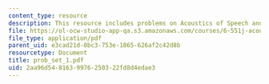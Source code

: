 ```yaml
---
content_type: resource
description: This resource includes problems on Acoustics of Speech and Hearing.
file: https://ol-ocw-studio-app-qa.s3.amazonaws.com/courses/6-551j-acoustics-of-speech-and-hearing-fall-2004/2aa96d5481639976250322fd8d4edae3_prob_set_1.pdf
file_type: application/pdf
parent_uid: e3cad21d-0bc3-753e-1865-626af2c42d8b
resourcetype: Document
title: prob_set_1.pdf
uid: 2aa96d54-8163-9976-2503-22fd8d4edae3
---
```

